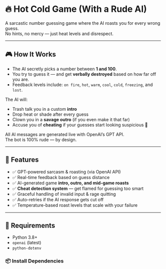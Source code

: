 # 🔥 Hot Cold Game (With a Rude AI)

A sarcastic number guessing game where the AI roasts you for every wrong guess.  
No hints, no mercy — just heat levels and disrespect.

---

## 🎮 How It Works

- The AI secretly picks a number between **1 and 100**.
- You try to guess it — and get **verbally destroyed** based on how far off you are.
- Feedback levels include: `on fire`, `hot`, `warm`, `cool`, `cold`, `freezing`, and `lost`.

The AI will:
- Trash talk you in a custom **intro**
- Drop heat or shade after every guess
- Clown you in a **savage outro** (if you even make it that far)
- Accuse you of **cheating** if your guesses start looking suspicious 👀

All AI messages are generated live with OpenAI’s GPT API.  
The bot is 100% rude — by design.

---

## 🧠 Features

- ✅ GPT-powered sarcasm & roasting (via OpenAI API)
- ✅ Real-time feedback based on guess distance
- ✅ AI-generated game **intro, outro, and mid-game roasts**
- ✅ **Cheat detection system** — get flamed for guessing too smart
- ✅ Graceful handling of invalid input & rage quitting
- ✅ Auto-retries if the AI response gets cut off
- ✅ Temperature-based roast levels that scale with your failure

---

## 💾 Requirements

- Python 3.8+
- `openai` (latest)
- `python-dotenv`

### 📦 Install Dependencies

